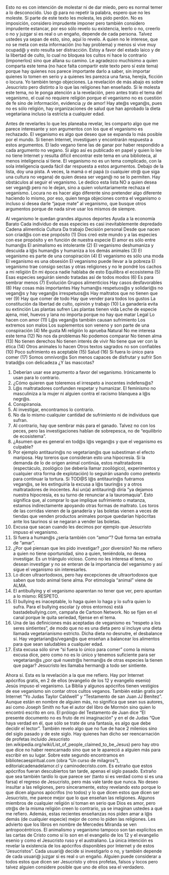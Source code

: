 Esto no es con intención de molestar ni de dar miedo, pero es normal temer a lo desconocido. Uso @ para no repetir la palabra, espero que no les moleste. Si parte de este texto les molesta, les pido perdón. No es imposición, considero imprudente imponer pero también considero imprudente estancar, por eso sólo revelo su existencia, leerlo o no, creerlo o no y juzgar si es real o un engaño, depende de cada persona. Talvez ustedes ya sepan de esto, sino, aquí lo revelo. A quien no le interese, que no se meta con esta información (no hay problema) y menos si vive muy ocupad@ y esto resulta ser distracción. Estoy a favor del estado laico y de la libertad de culto, lo cual no bloquea los cultos ni hace lo contrario (imponerlos) sino que allana su camino. Le agradezco muchísimo a quien comparta este tema (no hace falta compartir este texto pero sí este tema) porque hay quienes nos parece importante darlo a saber, sin importar quienes lo tomen en serio y a quienes les parezca una farsa, herejía, ficción o locura. Yo también tengo objeciones. La revelación de más abajo es sobre Jesucristo pero distinto a lo que las religiones han enseñado. Si le molesta este tema, no le ponga atención a la revelación, pero antes trato el tema del veganismo, el cual no requiere religión porque el veganismo no es cuestión de fe sino de información, evidencia ¡y de amor! Hay ate@s vegan@s, pues no es sólo religión, hay organizaciones de salud que han aprobado la dieta vegetariana incluso la estricta a cualquier edad.

Antes de revelarles lo que les planeaba revelar, les comparto algo que me parece interesante y son argumentos con los que el veganismo es rechazado. El veganismo es algo que deseo que se expanda lo más posible por el mundo. Si tienen Internet, investiguen y encontrarán respuesta a estos argumentos. El lado vegano tiene las de ganar por haber respondido a cada argumento no vegano. Si algo así es publicado en papel y quien lo lee no tiene Internet y resulta difícil encontrar este tema en una biblioteca, al menos inteligencia sí tiene. El veganismo no es un tema complicado, con la sola inteligencia queda fácil dar respuesta a estos argumentos. Debajo de la lista, doy una pista. A veces, la mamá o el papá (o cualquier otr@ que siga una cultura no vegana) de quien desea ser vegan@ no se lo permiten. Hay obstáculos al seguir el veganismo. Le dedico esta lista NO a quien desea ser vegan@ pero no le dejan, sino a quien voluntariamente rechaza el veganismo. Locura no es hacer algo diferente sino pretender algo diferente haciendo lo mismo, por eso, quien tenga objeciones contra el veganismo o incluso si desea darle “jaque mate” al veganismo, que busque otros argumentos porque de nada sirve usar los mismos de siempre.

Al veganismo le quedan grandes algunos deportes
Ayuda a la economía
Barato
Cada individuo de esas especies es casi inevitablemente depredado
Cadena alimenticia
Cultura
Da trabajo
Decisión personal
Desde que nacen son criad@s con ese propósito (1)
Dios creó este mundo y a las especies con ese propósito y en función de nuestra especie
El amor es sólo entre human@s
El animalismo es intolerante (2)
El veganismo deshumaniza y descuida a l@s human@s y humaniza a los demás animales (3)
El veganismo es parte de una conspiración (4)
El veganismo es sólo una moda
El veganismo es una obsesión
El veganismo puede llevar a la pobreza
El veganismo trae consigo sectas y otras religiones y no le pondré los cachos a mi religión
En mi época nadie hablaba de esto
Equilibra el ecosistema (5)
Esas especies seguirán siendo tratadas así de todos modos (6)
Es para sembrar menos (7)
Evolución
Grupos alimenticios
Hay casos desfavorables (8)
Hay cosas más importantes
Hay human@s respetuos@s y solidari@s no vegan@s y hay vegan@s irrespetuos@s
Hay maltratos que no tienen que ver (9)
Hay que comer de todo
Hay que vender para todos los gustos
La constitución da libertad de culto, opinión y trabajo (10)
La ganadería evita su extinción
Las plantas sufren
Las plantas tienen vida
Leche de especie ajena, miel, huevos y lana no importa porque no hay que matar
Legal
Lo hacen con amor (11)
L@s vegan@s también causan sufrimiento
Los extremos son malos
Los suplementos son veneno y son parte de una conspiración (4)
Me gusta
Mi religión lo aprueba
Natural
No me interesa este tema (12)
No nos da problemas
No podemos comparar
No tienen alma (13)
No tienen derechos
No tienen interés de vivir
No tiene que ver con la ética (14)
Otros animales lo hacen
Otros textos sagrados no son confiables (10)
Poco sufrimiento es aceptable (15)
Salud (16)
Si fuera lo único para comer (17)
Somos omnívor@s 
Son menos capaces de disfrutar y sufrir
Son tratad@s con delicadeza
¿Y las mascotas?

1. Deberían usar ese argumento a favor del veganismo. Irónicamente lo usan para lo contrario.
2. ¿Cómo quieren que toleremos el irrespeto a inocentes indefens@s?
3. L@s maltratadores confunden respetar y humanizar. El feminismo no masculiniza a la mujer ni alguien contra el racismo blanquea a l@s negr@s.
4. Conspiranoia.
5. Al investigar, encontramos lo contrario.
6. No da lo mismo cualquier cantidad de sufrimiento ni de individuos que sufran.
7. Al contrario, hay que sembrar más para el ganado. Talvez no con los peces, pero las investigaciones hablan de sobrepesca, no de “equilibrio de ecosistema”.
8. ¿Asumen que es general en tod@s l@s vegan@s y que el veganismo es culpable?
9. Por ejemplo antitaurin@s no vegetarian@s que subestiman el efecto mariposa. Hay toreros que consideran esto una hipocresía. Si la demanda de lo de origen animal continúa, estos maltratadores (espectáculo, zoológico (se debería llamar zooilógico), experimentos y cualquier otra forma de explotación) lo seguirán usando como pretexto para continuar la tortura. Si TOD@S l@s antitaurin@s fuéramos vegan@s, se les extinguiría la excusa a l@s taurin@s y a otros maltratadores de inocentes. Así un(a) antitaurin@ diría “ya dejamos nuestra hipocresía, es su turno de renunciar a la tauromaquia”. Esto significa que, al comprar lo que implique sufrimiento o matanza, estamos indirectamente apoyando otras formas de maltrato. Los toros de las corridas vienen de la ganadería y las boletas vienen a veces de tiendas que venden productos animales porque quedarían hipócritas ante los taurinos si se negaran a vender las boletas.
10. Excusa que sacan cuando les decimos por ejemplo que Jesucristo impuso el veganismo.
11. Si fuera a human@s ¿sería también con “amor”? Qué forma tan extraña de “amar”.
12. ¿Por qué piensan que les pido investigar? ¿por diversión? No me refiero a quien no tiene oportunidad, sino a quien, teniéndola, no desea investigar. Es un triángulo vicioso. Como no les interesa el tema, no desean investigar y no se enteran de la importancia del veganismo y así sigue el veganismo sin interesarles.
13. Lo dicen ultraortodoxos, pero hay excepciones de ultraortodoxos que saben que todo animal tiene alma. Por etimología “animal” viene de ALMA.
14. El antibullying y el veganismo aparentan no tener que ver, pero apuntan a lo mismo: RESPETO.
15. El bullying es inaceptable, lo haga quien lo haga y lo sufra quien lo sufra. Para el bullying escolar (y otros entornos) está bastadebullying.com, campaña de Cartoon Network. No se fijen en el canal porque le quita seriedad, fíjense en el tema.
16. Una de las definiciones más aceptadas de veganismo es “respeto a los seres sintientes”, de modo que no es una dieta pero sí incluye una dieta llamada vegetarianismo estricto. Dicha dieta no desnutre, el desbalance sí. Hay vegetarian@s/vegan@s que enseñan a balancear los alimentos para que sean saludables a cualquier edad.
17. Esta excusa sólo sirve “si fuera lo único para comer” como la misma excusa dice, pero como no es lo único y tenemos suficiente para ser vegetarian@s ¿por qué nuestr@s herman@s de otras especies la tienen que pagar? Jesucristo les llamaba herman@ a todo ser sintiente.

Ahora sí. Esta es la revelación a la que me refiero.
Hay por Internet apócrifos gratis, en 2 de ellos (evangelio de los 12 y evangelio esenio) Jesús impuso el veganismo. La Biblia y algunos apócrifos tienen vestigios de ese veganismo sin contar otros cultos veganos. También están gratis por Internet “Yo Judas Taylor Caldwell” y “Testamento de san Juan JJ Benítez”. Aunque están en nombre de alguien más, no significa que sean sus autores, así como Joseph Smith no fue el autor del libro de Mormón sino quien lo encontró escrito en oro. El prólogo del Testamento de Juan dice “El presente documento no es fruto de mi imaginación” y en el de Judas “Que haya verdad en él, que sólo se trate de una fantasía, es algo que debe decidir el lector”.
También revelo algo que no fue de hace 2 milenios sino del siglo pasado y de este siglo. Hay quienes han dicho ser reencarnación de profetas incluido Jesucristo (en.wikipedia.org/wiki/List_of_people_claimed_to_be_Jesus) pero hay otro que dice no haber reencarnado sino que se le apareció a alguien más para escribir en su lugar. Sobre este segundo encontramos en bibliotecaespiritual.com (obra “Un curso de milagros”), editorialcadenadelamor.cl y caminodecristo.com.
Es extraño que estos apócrifos fueran descubiertos tan tarde, apenas el siglo pasado. Extraño que sea también tardío lo que parece ser (tanto si es verdad como si es una farsa) el regreso de Jesucristo, pero más vale tarde que nunca.
No deseo insultar a las religiones, pero sinceramente, estoy revelando esto porque lo que dicen algunos apócrifos (no todos) y lo que dicen estos que dicen ser Jesucristo, me parece mejor que lo que enseñan las religiones. Algunos miembros de cualquier religión sí toman en serio que Dios es amor, pero otr@s de la misma religión creen lo contrario, ya se imaginan ustedes a qué me refiero. Además, estas recientes enseñanzas nos piden amar a l@s demás (de cualquier especie) mejor de como lo piden las religiones.
Les advierto que los libros en nombre de Mercedes Miranda se ven antropocéntricos. El animalismo y veganismo tampoco son tan explícitos en las cartas de Cristo como sí lo son en el evangelio de los 12 y el evangelio esenio y como el Jesucristo ruso y el australiano.
La única intención es revelar la existencia de los apócrifos disponibles por Internet y de estos “Jesucristos”. Cada usuari@ decide si investigarlo o no, y también depende de cada usuari@ juzgar si es real o un engaño. Alguien puede considerar a todos estos que dicen ser Jesucristo y otros profetas, falsos y locos pero talvez alguien considere posible que uno de ellos sea el verdadero.
